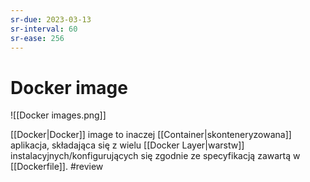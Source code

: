```yaml
---
sr-due: 2023-03-13
sr-interval: 60
sr-ease: 256
---
```


# Docker image
![[Docker images.png]]

[[Docker|Docker]] image to inaczej [[Container|skonteneryzowana]] aplikacja, składająca się z wielu [[Docker Layer|warstw]] instalacyjnych/konfigurujących się zgodnie ze specyfikacją zawartą w [[Dockerfile]].
#review